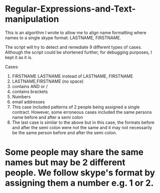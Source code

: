 # Regular-Expressions-and-Text-manipulation
This is an algorithm I wrote to allow me to align name formatting where names to a single skype format: LASTNAME, FIRSTNAME. 

The script will try to detect and remediate 9 different types of cases. Although the script could be shortened further, for debugging purposes, I kept it as it is.

Cases:

1) FIRSTNAME LASTNAME instead of LASTNAME, FIRSTNAME
2) LASTNAME,FIRSTNAME (no space)
3) contains AND or /
4) contains brackets
5) Numbers
6) email addresses
7) This case included patterns of 2 people being assigned a single contract. However, some erroneous cases included the same persons name before and after a semi colon
8) The last case is similar to the above but in this case, the formats before and after the semi colon were not the same and it may not necessarily be the same person before and after the semi colon.

# Some people may share the same names but may be 2 different people. We follow skype's format by assigning them a number e.g. 1 or 2.


